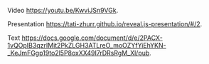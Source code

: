 Video https://youtu.be/KwviJSn9VGk.

Presentation https://tati-zhurr.github.io/reveal.js-presentation/#/2.

Text https://docs.google.com/document/d/e/2PACX-1vQOpIB3qzrIMit2PkZLGH3ATLreO_moOZYfYiEhYKN-_KeJmFGgp19to2l5P8oxXX49I7rDRsRgM_Xl/pub.
